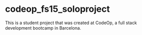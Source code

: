 # codeop_fs15_soloproject
This is a student project that was created at CodeOp, a full stack development bootcamp in Barcelona.
